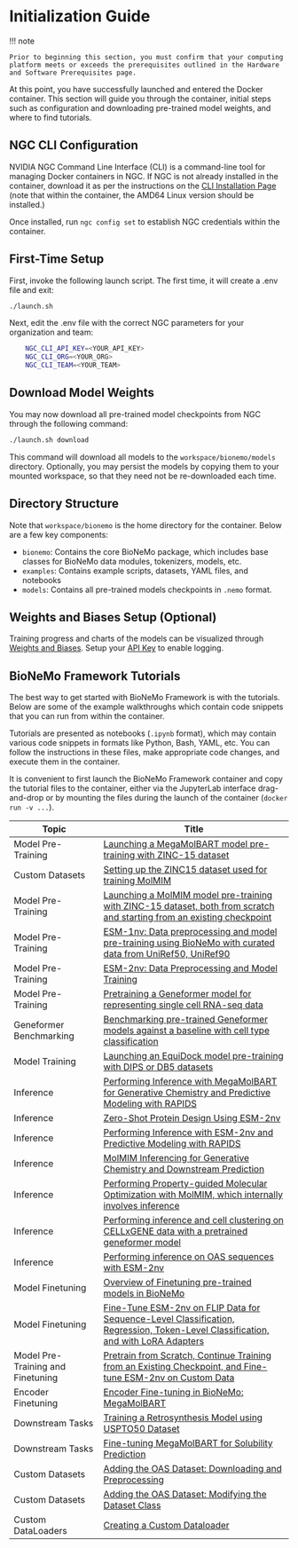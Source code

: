 # Initialization Guide

!!! note

    Prior to beginning this section, you must confirm that your computing platform meets or exceeds the prerequisites outlined in the Hardware and Software Prerequisites page.

At this point, you have successfully launched and entered the Docker container. This section will guide you through the container, initial steps such as configuration and downloading pre-trained model weights, and where to find tutorials.

## NGC CLI Configuration

NVIDIA NGC Command Line Interface (CLI) is a command-line tool for managing Docker containers in NGC. If NGC is not already installed in the container, download it as per the instructions on the [CLI Installation Page](https://org.ngc.nvidia.com/setup/installers/cli) (note that within the container, the AMD64 Linux version should be installed.)

Once installed, run `ngc config set` to establish NGC credentials within the container.

## First-Time Setup

First, invoke the following launch script. The first time, it will create a .env file and exit:

```bash
./launch.sh
```

Next, edit the .env file with the correct NGC parameters for your organization and team:

```bash
    NGC_CLI_API_KEY=<YOUR_API_KEY>
    NGC_CLI_ORG=<YOUR_ORG>
    NGC_CLI_TEAM=<YOUR_TEAM>
```

## Download Model Weights

You may now download all pre-trained model checkpoints from NGC through the following command:

```bash
./launch.sh download
```

This command will download all models to the `workspace/bionemo/models` directory. Optionally, you may persist the models by copying them to your mounted workspace, so that they need not be re-downloaded each time.

## Directory Structure

Note that `workspace/bionemo` is the home directory for the container. Below are a few key components:

* `bionemo`: Contains the core BioNeMo package, which includes base classes for BioNeMo data modules, tokenizers, models, etc.
* `examples`: Contains example scripts, datasets, YAML files, and notebooks
* `models`: Contains all pre-trained models checkpoints in `.nemo` format.

## Weights and Biases Setup (Optional)

Training progress and charts of the models can be visualized through [Weights and Biases](https://docs.wandb.ai/guides/track/public-api-guide). Setup your [API Key](https://docs.wandb.ai/guides/track/public-api-guide#authentication) to enable logging.

## BioNeMo Framework Tutorials

The best way to get started with BioNeMo Framework is with the tutorials. Below are some of the example walkthroughs which contain code snippets that you can run from within the container.

Tutorials are presented as notebooks (`.ipynb` format), which may contain various code snippets in formats like Python, Bash, YAML, etc. You can follow the instructions in these files, make appropriate code changes, and execute them in the container.

It is convenient to first launch the BioNeMo Framework container and copy the tutorial files to the container, either via the JupyterLab interface drag-and-drop or by mounting the files during the launch of the container (`docker run -v ...`).

| Topic              | Title                                                                                              |
| ------------------ | -------------------------------------------------------------------------------------------------- |
| Model Pre-Training | [Launching a MegaMolBART model pre-training with ZINC-15 dataset](./notebooks/model_training_mmb.ipynb) |
| Custom Datasets | [Setting up the ZINC15 dataset used for training MolMIM](./notebooks/ZINC15-data-preprocessing.ipynb) |
| Model Pre-Training | [Launching a MolMIM model pre-training with ZINC-15 dataset, both from scratch and starting from an existing checkpoint](./notebooks/model_training_molmim.ipynb) |
| Model Pre-Training | [ESM-1nv: Data preprocessing and model pre-training using BioNeMo with curated data from UniRef50, UniRef90](./notebooks/model_training_esm1nv.ipynb) |
| Model Pre-Training | [ESM-2nv: Data Preprocessing and Model Training](./notebooks/model_training_esm2nv.ipynb) |
| Model Pre-Training | [Pretraining a Geneformer model for representing single cell RNA-seq data](./notebooks/geneformer_cellxgene_tutorial.ipynb) |
| Geneformer Benchmarking| [Benchmarking pre-trained Geneformer models against a baseline with cell type classification](./notebooks/Geneformer-celltype-classification-example.ipynb) |
| Model Training     | [Launching an EquiDock model pre-training with DIPS or DB5 datasets](./notebooks/model_training_equidock.ipynb)|
| Inference          | [Performing Inference with MegaMolBART for Generative Chemistry and Predictive Modeling with RAPIDS](./notebooks/MMB_GenerativeAI_Inference_with_examples.ipynb) |
| Inference          | [Zero-Shot Protein Design Using ESM-2nv](./notebooks/esm2nv-mutant-design.ipynb) |
| Inference          | [Performing Inference with ESM-2nv and Predictive Modeling with RAPIDS](./notebooks/protein-esm2nv-clustering.ipynb) |
| Inference          | [MolMIM Inferencing for Generative Chemistry and Downstream Prediction](./notebooks/MolMIM_GenerativeAI_local_inference_with_examples.ipynb) |
| Inference          | [Performing Property-guided Molecular Optimization with MolMIM, which internally involves inference](./notebooks/cma_es_guided_molecular_optimization_molmim.ipynb) |
| Inference          | [Performing inference and cell clustering on CELLxGENE data with a pretrained geneformer model](./notebooks/geneformer_cellxgene_pretrained_inference_tutorial.ipynb) |
| Inference          | [Performing inference on OAS sequences with ESM-2nv](./notebooks/esm2_oas_inferencing.ipynb) |
| Model Finetuning   | [Overview of Finetuning pre-trained models in BioNeMo](./notebooks/bionemo-finetuning-overview.ipynb)                             |
| Model Finetuning   | [Fine-Tune ESM-2nv on FLIP Data for Sequence-Level Classification, Regression, Token-Level Classification, and with LoRA Adapters](./notebooks/esm2_FLIP_finetuning.ipynb) |
| Model Pre-Training and Finetuning   | [Pretrain from Scratch, Continue Training from an Existing Checkpoint, and Fine-tune ESM-2nv on Custom Data](./notebooks/esm2_paratope_finetuning.ipynb) |
| Encoder Finetuning | [Encoder Fine-tuning in BioNeMo: MegaMolBART](./notebooks/encoder-finetuning-notebook-fw.ipynb)                             |
| Downstream Tasks   | [Training a Retrosynthesis Model using USPTO50 Dataset](./notebooks/retrosynthesis-notebook.ipynb)                             |
| Downstream Tasks   | [Fine-tuning MegaMolBART for Solubility Prediction](./notebooks/physchem-notebook-fw.ipynb)                                 |
| Custom Datasets    | [Adding the OAS Dataset: Downloading and Preprocessing](./notebooks/custom-dataset-preprocessing-fw.ipynb) |
| Custom Datasets    | [Adding the OAS Dataset: Modifying the Dataset Class](./notebooks/custom-dataset-class-fw.ipynb) |
| Custom DataLoaders | [Creating a Custom Dataloader](./notebooks/custom-dataset-dataloader.ipynb) |
